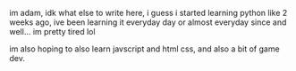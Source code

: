 im adam, idk what else to write here,
i guess i started learning python like 2 weeks ago, ive been learning it everyday day or almost
everyday since and well... im pretty tired lol

im also hoping to also learn javscript and html css, and also a bit of game dev.
